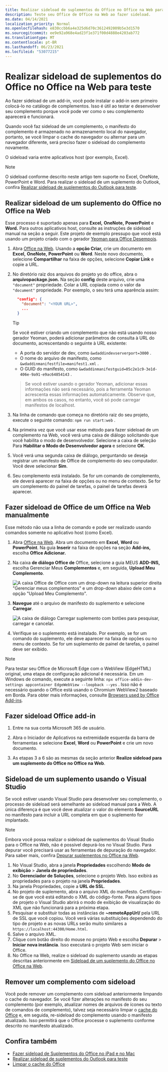```yaml
---
title: Realizar sideload de suplementos do Office no Office na Web para teste
description: Teste seu Office de Office na Web ao fazer sideload.
ms.date: 04/14/2021
localization_priority: Normal
ms.openlocfilehash: e830ccbb6a4e325d6d70c3612492009b5e3d1570
ms.sourcegitcommit: ee9e92a968e4ad23f1e371f00d4888e4203ab772
ms.translationtype: MT
ms.contentlocale: pt-BR
ms.lasthandoff: 06/23/2021
ms.locfileid: "53077215"
---
```

# <a name="sideload-office-add-ins-in-office-on-the-web-for-testing"></a>Realizar sideload de suplementos do Office no Office na Web para teste

Ao fazer sideload de um add-in, você pode instalar o add-in sem primeiro colocá-lo no catálogo de complementos. Isso é útil ao testar e desenvolver seu complemento porque você pode ver como o seu complemento aparecerá e funcionará.

Quando você faz sideload de um complemento, o manifesto do complemento é armazenado no armazenamento local do navegador, portanto, se você limpar o cache do navegador ou alternar para um navegador diferente, será preciso fazer o sideload do complemento novamente.

O sideload varia entre aplicativos host (por exemplo, Excel).

> [!NOTE]
> O sideload conforme descrito neste artigo tem suporte no Excel, OneNote, PowerPoint e Word. Para realizar o sideload de um suplemento do Outlook, confira [Realizar sideload de suplementos do Outlook para teste](../outlook/sideload-outlook-add-ins-for-testing.md).

## <a name="sideload-an-office-add-in-in-office-on-the-web"></a>Realizar sideload de um suplemento do Office no Office na Web

Esse processo é suportado apenas para **Excel,** **OneNote,** **PowerPoint** e **Word.** Para outros aplicativos host, consulte as instruções de sideload manual na seção a seguir. Este projeto de exemplo pressupo que você está usando um projeto criado com o gerador [Yeoman para Office Desempois](https://github.com/OfficeDev/generator-office).

1. Abra [Office na Web](https://office.live.com/). Usando a **opção Criar,** crie um documento em **Excel,** **OneNote,** **PowerPoint** ou **Word**. Neste novo documento, selecione **Compartilhar** na faixa de opções, selecione **Copiar Link** e copie a URL.

2. No diretório raiz dos arquivos do projeto yo do office, abra o **arquivopackage.json.** Na seção **config** deste arquivo, crie uma `"document"` propriedade. Colar a URL copiada como o valor da `"document"` propriedade. Por exemplo, o seu terá uma aparência assim:

    ```json
      "config": {
        "document": "<YOUR URL>",
        ...
      }
    ```

    > [!TIP]
    > Se você estiver criando um complemento que não está usando nosso gerador Yeoman, poderá adicionar parâmetros de consulta à URL do documento, acrescentando o seguinte à URL existente:

    - A porta do servidor de dev, como `&wdaddindevserverport=3000` .
    - O nome do arquivo de manifesto, como `&wdaddinmanifestfile=manifest1.xml` .
    - O GUID do manifesto, como `&wdaddinmanifestguid=05c2e1c9-3e1d-406e-9a91-e9ac64854143` .

    > Se você estiver usando o gerador Yeoman, adicionar essas informações não será necessário, pois a ferramenta Yeoman acrescenta essas informações automaticamente.
    > Observe que, em ambos os casos, no entanto, você só pode carregar manifestos de localhost.

3. Na linha de comando que começa no diretório raiz do seu projeto, execute o seguinte comando: `npm run start:web` .

4. Na primeira vez que você usar esse método para fazer sideload de um complemento na Web, você verá uma caixa de diálogo solicitando que você habilita o modo de desenvolvedor. Selecione a caixa de seleção Para **Habilitar o Modo de Desenvolvedor agora** e selecione **OK**.

5. Você verá uma segunda caixa de diálogo, perguntando se deseja registrar um manifesto de Office de complemento do seu computador. Você deve selecionar **Sim**.

6. Seu complemento está instalado. Se for um comando de complemento, ele deverá aparecer na faixa de opções ou no menu de contexto. Se for um complemento do painel de tarefas, o painel de tarefas deverá aparecer.

## <a name="sideload-an-office-add-in-in-office-on-the-web-manually"></a>Fazer sideload de Office de um Office na Web manualmente

Esse método não usa a linha de comando e pode ser realizado usando comandos somente no aplicativo host (como Excel).

1. Abra [Office na Web](https://office.live.com/). Abra um documento em **Excel,** **Word** ou **PowerPoint**. Na guia **Inserir** na faixa de opções na seção **Add-ins,** escolha **Office Adicionar.**

1. Na caixa **de diálogo Office de** Office, selecione a guia MEUS **ADD-INS,** escolha Gerenciar Meus **Complementos** e, em seguida, **Upload Meu Complemento**.

    ![A caixa Office de Office com um drop-down na leitura superior direita "Gerenciar meus complementos" e um drop-down abaixo dele com a opção "Upload Meu Complemento".](../images/office-add-ins-my-account.png)

1. **Navegue** até o arquivo de manifesto do suplemento e selecione **Carregar**.

    ![A caixa de diálogo Carregar suplemento com botões para pesquisar, carregar e cancelar.](../images/upload-add-in.png)

1. Verifique se o suplemento está instalado. Por exemplo, se for um comando do suplemento, ele deve aparecer na faixa de opções ou no menu de contexto. Se for um suplemento de painel de tarefas, o painel deve ser exibido.

> [!NOTE]
> Para testar seu Office de Microsoft Edge com o WebView (EdgeHTML) original, uma etapa de configuração adicional é necessária. Em um Windows de comando, execute a seguinte linha: `npx office-addin-dev-settings appcontainer EdgeWebView --loopback --yes` . Isso não é necessário quando o Office está usando o Chromium WebView2 baseado em Borda. Para obter mais informações, consulte [Browsers used by Office Add-ins](../concepts/browsers-used-by-office-web-add-ins.md).

## <a name="sideload-an-office-add-in"></a>Fazer sideload Office add-in

1. Entre na sua conta Microsoft 365 de usuário.

2. Abra o Iniciador de Aplicativos na extremidade esquerda da barra de ferramentas e selecione **Excel**, **Word** ou **PowerPoint** e crie um novo documento.

3. As etapas 3 a 6 são as mesmas da seção anterior **Realize sideload para um suplemento do Office no Office na Web**. 

## <a name="sideload-an-add-in-when-using-visual-studio"></a>Sideload de um suplemento usando o Visual Studio

Se você estiver usando Visual Studio para desenvolver seu complemento, o processo de sideload será semelhante ao sideload manual para a Web. A única diferença é que você deve atualizar o valor do elemento **SourceURL** no manifesto para incluir a URL completa em que o suplemento for implantado.

> [!NOTE]
> Embora você possa realizar o sideload de suplementos do Visual Studio para o Office na Web, não é possível depurá-los no Visual Studio. Para depurar você precisará usar as ferramentas de depuração do navegador. Para saber mais, confira [Depurar suplementos no Office na Web](debug-add-ins-in-office-online.md).

1. No Visual Studio, abra a janela **Propriedades** escolhendo **Modo de exibição** > **Janela de propriedades**.
2. No **Gerenciador de Soluções**, selecione o projeto Web. Isso exibirá as propriedades para o projeto na janela **Propriedades**.
3. Na janela Propriedades, copie a **URL de SSL**.
4. No projeto de suplemento, abra o arquivo XML do manifesto. Certifique-se de que você está editando o XML do código-fonte. Para alguns tipos de projeto o Visual Studio abrirá o modo de exibição de visualização do XML que não funcionará para a próxima etapa.
5. Pesquisar e substituir todas as instâncias de **~remoteAppUrl/** pela URL de SSL que você copiou. Você verá várias substituições dependendo do tipo de projeto e as novas URLs serão muito similares a `https://localhost:44300/Home.html`.
6. Salve o arquivo XML.
7. Clique com botão direito do mouse no projeto Web e escolha **Depurar** > **Iniciar nova instância**. Isso executará o projeto Web sem iniciar o Office.
8. No Office na Web, realize o sideload do suplemento usando as etapas descritas anteriormente em [Sideload de um suplemento do Office no Office na Web](#sideload-an-office-add-in-in-office-on-the-web).

## <a name="remove-a-sideloaded-add-in"></a>Remover um complemento com sideload

Você pode remover um complemento com sideload anteriormente limpando o cache do navegador. Se você fizer alterações no manifesto do seu complemento (por exemplo, atualizar nomes de arquivos de ícones ou texto de comandos de complemento), talvez seja necessário limpar o [cache do Office](clear-cache.md) e, em seguida, re-sideload do complemento usando o manifesto atualizado. Isso permitirá que o Office processe o suplemento conforme descrito no manifesto atualizado.

## <a name="see-also"></a>Confira também

- [Fazer sideload de Suplementos do Office no iPad e no Mac](sideload-an-office-add-in-on-ipad-and-mac.md)
- [Realizar sideload de suplementos do Outlook para teste](../outlook/sideload-outlook-add-ins-for-testing.md)
- [Limpar o cache do Office](clear-cache.md)
